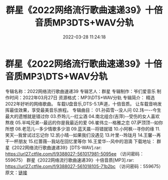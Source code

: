 ﻿---
title: 群星《2022网络流行歌曲速递39》十倍音质MP3DTS+WAV分轨
date: 2022-03-28 11:24:18
categories: 新碟专辑、稀有等精品
tags: 国语流行
---
# 群星《2022网络流行歌曲速递39》十倍音质MP3\DTS+WAV分轨

专辑名称：2022网络流行歌曲速递39
专辑艺人：群星
专辑制作：爷们爱音乐
制作时间：2022年03月27日
资源格式：MP3\DTS+WAV分轨
专辑简介：
精选2022年好听的网络歌曲。
车载U盘音乐,DTS-5.1声道，十倍音质。
让车载音响发挥最佳效果，享受最美音乐旅程。
专辑曲目：
01.孙茹雪--没人问
02.玮一--今生最大的遗憾就是错过你
03.乔玲儿--红尘酒
04.南北组合(吉萍)--受伤的女人喜欢熬夜
05.半吨兄弟--最远的你是我最近的爱
06.崔伟立--格雅之恋
07.萨顶顶--如你所想
08.老范儿--多少情歌多少泪
09.蓝天晨--将错就错
10.小阿枫--寻你的缘
11.笑天--我曾试过忘记你
12.凯小晴--如果我们没遇见
13.叶里--玲珑月
14.王馨--再干一杯朋友
15.红蔷薇--我站在回忆里等你
16.王爱华--风中的泪滴
下载地址：
群星《2022网络流行歌曲速递39》[DTS-WAV].rar: https://url27.ctfile.com/f/9388027-561017981-5095ee
（访问密码：559675）
群星《2022网络流行歌曲速递39》十倍音质[MP3].rar: https://url27.ctfile.com/f/9388027-561018105-71b2bc
（访问密码：559675）
原文：[链接](https://blog.sina.com.cn/s/blog_1647c7e7601030wf9.html)